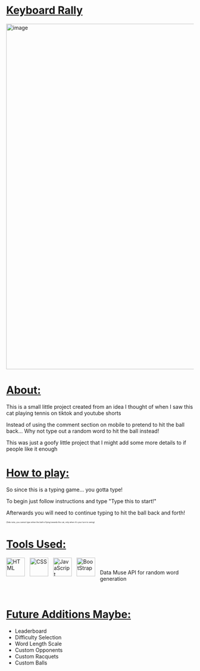 <h1><ins>Keyboard Rally</ins></h1>
<img width="1841" height="926" alt="image" src="https://github.com/user-attachments/assets/1ee49232-55b9-4815-b9c6-6d185d82a02a" />

<h1><ins>About:</ins></h1>
<p>This is a small little project created from an idea I thought of when I saw this cat playing tennis on tiktok and youtube shorts</p>
<p>Instead of using the comment section on mobile to pretend to hit the ball back... Why not type out a random word to hit the ball instead!</p>
<p>This was just a goofy little project that I might add some more details to if people like it enough</p>


<h1><ins>How to play:</ins></h1>
<p>So since this is a typing game... you gotta type!</p>
<p>To begin just follow instructions and type "Type this to start!"</p>
<p>Afterwards you will need to continue typing to hit the ball back and forth!</p>
<p style="font-size:5px">(Side note, you cannot type when the ball is flying towards the cat, only when it's your turn to swing)</p>

<h1><ins>Tools Used:</ins></h1>
<img align="left" alt="HTML" width="50px" style="padding-right:10px;" src="https://cdn.jsdelivr.net/gh/devicons/devicon/icons/html5/html5-original.svg" />
<img align="left" alt="CSS" width="50px" style="padding-right:10px;" src="https://cdn.jsdelivr.net/gh/devicons/devicon/icons/css3/css3-original.svg" />
<img align="left" alt="JavaScript" width="50px" style="padding-right:10px;" src="https://cdn.jsdelivr.net/gh/devicons/devicon/icons/javascript/javascript-original.svg" />
<img align="left" alt="BootStrap" width="50px" style="padding-right:10px;" src="https://cdn.jsdelivr.net/gh/devicons/devicon/icons/bootstrap/bootstrap-original.svg" />
<br>
<p>Data Muse API for random word generation</p>
<br>

<h1><ins>Future Additions Maybe:</ins></h1>
<ul>
  <li>Leaderboard</li>
  <li>Difficulty Selection</li>
  <li>Word Length Scale</li>
  <li>Custom Opponents</li>
  <li>Custom Racquets</li>
  <li>Custom Balls</li>
</ul>
